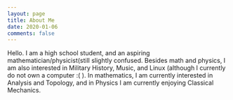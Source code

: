 ```yaml
---
layout: page
title: About Me
date: 2020-01-06
comments: false
---
```

Hello. I am a high school student, and an aspiring mathematician/physicist(still slightly confused. Besides math and physics,
I am also interested in Military History, Music, and Linux (although I currently do not own a computer :( ). In mathematics, I am currently interested in Analysis and Topology, 
and in Physics I am currently enjoying Classical Mechanics.
